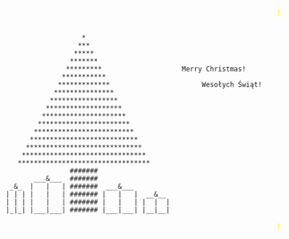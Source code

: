 <font color="yellow"><marquee>Merry Christmas!</marquee></font>
<p style="padding-bottom: 1px"></p>

```
                     *
                    ***
                   *****
                  *******
                 *********                    Merry Christmas!
                ***********
               *************                       Wesołych Świąt!
              ***************
             *****************
            *******************
           *********************
          ***********************
         *************************
        ***************************
       *****************************
      *******************************
     *********************************
                  #######
         ___&___  #######
   _&_  |   |   | #######  ___&___
  | | | |   |   | ####### |   |   |  __&__     
  | | | |   |   | ####### |   |   | |  |  |
  |_|_| |___|___| ####### |___|___| |__|__|
```
<font color="yellow"><marquee>Merry Christmas!</marquee></font>
